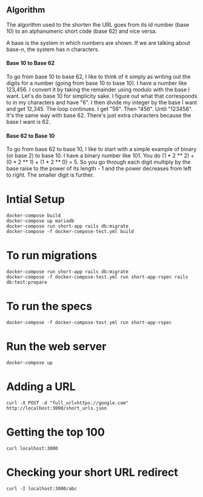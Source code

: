 ## Algorithm
The algorithm used to the shorten the URL goes from its id number (base 10) to an alphanumeric short code (base 62) and vice versa.

A base is the system in which numbers are shown. If we are talking about base-n, the system has n characters.

#### Base 10 to Base 62
To go from base 10 to base 62,
I like to think of it simply as writing out the digits for a number (going from base 10 to base 10). 
I have a number like 123,456. I convert it by taking the remainder using modulo with the base I want. Let's do base 10 for simplicity sake. I figure out what that corresponds to in my characters and have "6". I then divide my integer by the base I want and get 12,345.
The loop continues. I get "56". Then "456". Until "123456".
It's the same way with base 62. There's just extra characters because the base I want is 62.

#### Base 62 to Base 10
To go from base 62 to base 10,
I like to start with a simple example of binary (or base 2) to base 10.
I have a binary number like 101. You do (1 * 2 ** 2) + (0 * 2 ** 1) + (1 * 2 ** 0) = 5.
So you go through each digit multiply by the base raise to the power of its length - 1 and the power decreases from left to right. The smaller digit is further.

# Intial Setup

    docker-compose build
    docker-compose up mariadb
    docker-compose run short-app rails db:migrate
    docker-compose -f docker-compose-test.yml build

# To run migrations

    docker-compose run short-app rails db:migrate
    docker-compose -f docker-compose-test.yml run short-app-rspec rails db:test:prepare

# To run the specs

    docker-compose -f docker-compose-test.yml run short-app-rspec

# Run the web server

    docker-compose up

# Adding a URL

    curl -X POST -d "full_url=https://google.com" http://localhost:3000/short_urls.json

# Getting the top 100

    curl localhost:3000

# Checking your short URL redirect

    curl -I localhost:3000/abc

